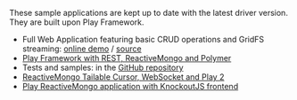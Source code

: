 These sample applications are kept up to date with the latest driver version. They are built upon Play Framework.

* Full Web Application featuring basic CRUD operations and GridFS streaming: [online demo](http://reactivemongo-demo-app.herokuapp.com/) / [source](https://github.com/cchantep/reactivemongo-demo-app)
* [Play Framework with REST, ReactiveMongo and Polymer](http://www.typesafe.com/activator/template/play-reactivemongo-polymer)
* Tests and samples: in the [GitHub repository](https://github.com/ReactiveMongo/ReactiveMongo/tree/{{site.latest_release}}/driver/src/test/scala)
* [ReactiveMongo Tailable Cursor, WebSocket and Play 2](https://github.com/sgodbillon/reactivemongo-tailablecursor-demo)
* [Play ReactiveMongo application with KnockoutJS frontend](http://www.typesafe.com/activator/template/play-mongo-knockout)
